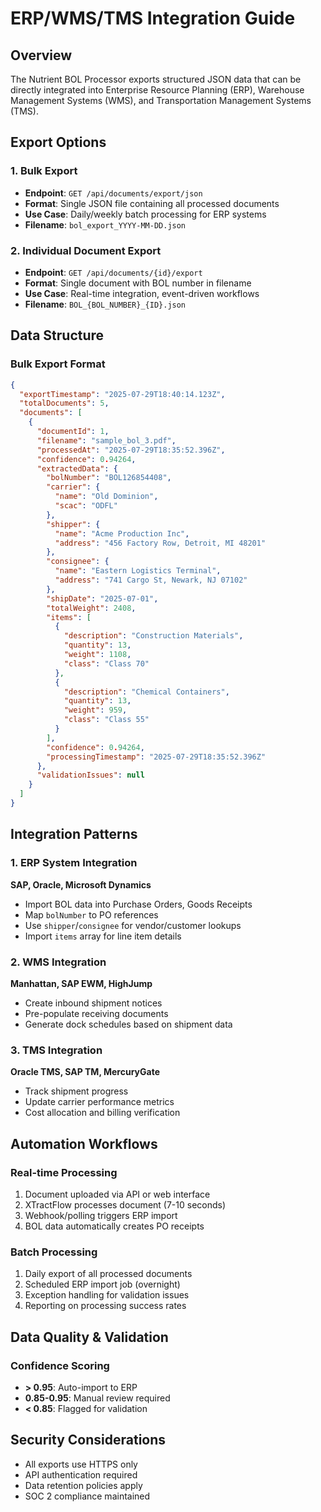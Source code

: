 # ERP/WMS/TMS Integration Guide

## Overview

The Nutrient BOL Processor exports structured JSON data that can be directly integrated into Enterprise Resource Planning (ERP), Warehouse Management Systems (WMS), and Transportation Management Systems (TMS).

## Export Options

### 1. Bulk Export
- **Endpoint**: `GET /api/documents/export/json`
- **Format**: Single JSON file containing all processed documents
- **Use Case**: Daily/weekly batch processing for ERP systems
- **Filename**: `bol_export_YYYY-MM-DD.json`

### 2. Individual Document Export  
- **Endpoint**: `GET /api/documents/{id}/export`
- **Format**: Single document with BOL number in filename
- **Use Case**: Real-time integration, event-driven workflows
- **Filename**: `BOL_{BOL_NUMBER}_{ID}.json`

## Data Structure

### Bulk Export Format
```json
{
  "exportTimestamp": "2025-07-29T18:40:14.123Z",
  "totalDocuments": 5,
  "documents": [
    {
      "documentId": 1,
      "filename": "sample_bol_3.pdf",
      "processedAt": "2025-07-29T18:35:52.396Z",
      "confidence": 0.94264,
      "extractedData": {
        "bolNumber": "BOL126854408",
        "carrier": {
          "name": "Old Dominion",
          "scac": "ODFL"
        },
        "shipper": {
          "name": "Acme Production Inc",
          "address": "456 Factory Row, Detroit, MI 48201"
        },
        "consignee": {
          "name": "Eastern Logistics Terminal", 
          "address": "741 Cargo St, Newark, NJ 07102"
        },
        "shipDate": "2025-07-01",
        "totalWeight": 2408,
        "items": [
          {
            "description": "Construction Materials",
            "quantity": 13,
            "weight": 1108,
            "class": "Class 70"
          },
          {
            "description": "Chemical Containers", 
            "quantity": 13,
            "weight": 959,
            "class": "Class 55"
          }
        ],
        "confidence": 0.94264,
        "processingTimestamp": "2025-07-29T18:35:52.396Z"
      },
      "validationIssues": null
    }
  ]
}
```

## Integration Patterns

### 1. ERP System Integration

**SAP, Oracle, Microsoft Dynamics**
- Import BOL data into Purchase Orders, Goods Receipts
- Map `bolNumber` to PO references
- Use `shipper`/`consignee` for vendor/customer lookups
- Import `items` array for line item details

### 2. WMS Integration

**Manhattan, SAP EWM, HighJump**
- Create inbound shipment notices
- Pre-populate receiving documents
- Generate dock schedules based on shipment data

### 3. TMS Integration

**Oracle TMS, SAP TM, MercuryGate**
- Track shipment progress
- Update carrier performance metrics
- Cost allocation and billing verification

## Automation Workflows

### Real-time Processing
1. Document uploaded via API or web interface
2. XTractFlow processes document (7-10 seconds)
3. Webhook/polling triggers ERP import
4. BOL data automatically creates PO receipts

### Batch Processing
1. Daily export of all processed documents
2. Scheduled ERP import job (overnight)
3. Exception handling for validation issues
4. Reporting on processing success rates

## Data Quality & Validation

### Confidence Scoring
- **> 0.95**: Auto-import to ERP
- **0.85-0.95**: Manual review required  
- **< 0.85**: Flagged for validation

## Security Considerations

- All exports use HTTPS only
- API authentication required
- Data retention policies apply
- SOC 2 compliance maintained
